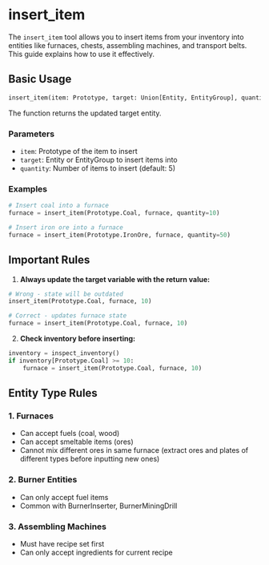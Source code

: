 # insert_item

The `insert_item` tool allows you to insert items from your inventory into entities like furnaces, chests, assembling machines, and transport belts. This guide explains how to use it effectively.

## Basic Usage

```python
insert_item(item: Prototype, target: Union[Entity, EntityGroup], quantity: int = 5) -> Entity
```

The function returns the updated target entity.

### Parameters

- `item`: Prototype of the item to insert
- `target`: Entity or EntityGroup to insert items into
- `quantity`: Number of items to insert (default: 5)

### Examples

```python
# Insert coal into a furnace
furnace = insert_item(Prototype.Coal, furnace, quantity=10)

# Insert iron ore into a furnace
furnace = insert_item(Prototype.IronOre, furnace, quantity=50)
```

## Important Rules

1. **Always update the target variable with the return value:**
```python
# Wrong - state will be outdated
insert_item(Prototype.Coal, furnace, 10)

# Correct - updates furnace state
furnace = insert_item(Prototype.Coal, furnace, 10)
```

2. **Check inventory before inserting:**
```python
inventory = inspect_inventory()
if inventory[Prototype.Coal] >= 10:
    furnace = insert_item(Prototype.Coal, furnace, 10)
```

## Entity Type Rules

### 1. Furnaces
- Can accept fuels (coal, wood)
- Can accept smeltable items (ores)
- Cannot mix different ores in same furnace (extract ores and plates of different types before inputting new ones)

### 2. Burner Entities
- Can only accept fuel items
- Common with BurnerInserter, BurnerMiningDrill

### 3. Assembling Machines
- Must have recipe set first
- Can only accept ingredients for current recipe
